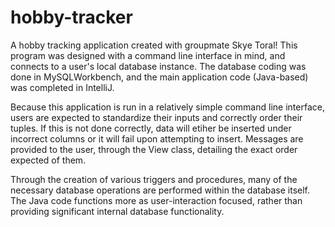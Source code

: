 # hobby-tracker

A hobby tracking application created with groupmate Skye Toral!  This program was designed with a command line interface in mind, and connects to a user's local database instance.  The database coding was done in MySQLWorkbench, and the main application code (Java-based) was completed in IntelliJ.  

Because this application is run in a relatively simple command line interface, users are expected to standardize their inputs and correctly order their tuples.  If this is not done correctly, data will etiher be inserted under incorrect columns or it will fail upon attempting to insert.  Messages are provided to the user, through the View class, detailing the exact order expected of them.  

Through the creation of various triggers and procedures, many of the necessary database operations are performed within the database itself.  The Java code functions more as user-interaction focused, rather than providing significant internal database functionality.  
